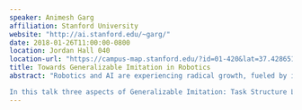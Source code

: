 ```yaml
---
speaker: Animesh Garg
affiliation: Stanford University
website: "http://ai.stanford.edu/~garg/"
date: 2018-01-26T11:00:00-0800
location: Jordan Hall 040
location-url: "https://campus-map.stanford.edu/?id=01-420&lat=37.42865133749201&lng=-122.17121865473717&zoom=17"
title: Towards Generalizable Imitation in Robotics
abstract: "Robotics and AI are experiencing radical growth, fueled by innovations in data-driven learning paradigms coupled with novel device design, in applications such as healthcare, manufacturing and service robotics. Data-driven methods such reinforcement learning circumvent hand-tuned feature engineering, albeit lack guarantees and often incur a massive computational expense: training these models frequently takes weeks in addition to months of task-specific data-collection on physical systems. Further such ab initio methods often do not scale to complex sequential tasks. In contrast, biological agents can often learn faster not only through self-supervision but also imitation. My research aims to bridge this gap and enable generalizable imitation for robot autonomy. We need to build systems that can capture semantic task structures that promote sample efficiency and can generalize to new task instances across visual, dynamical or semantic variations. And this involves designing algorithms that unify in reinforcement learning, control theoretic planning, semantic scene & video understanding, and design.

In this talk three aspects of Generalizable Imitation: Task Structure Learning, Policy Generalization, and Robust/Safe Transfer. First, I will how we can move away from hand-designed finite state machines by unsupervised structure learning for complex multi-step sequential tasks. I will then present a method for generalization across task semantics with a single example with unseen task structure, topology or length. Then I will discuss techniques for robust policy learning to handle generalization across unseen dynamics. And lastly, I will revisit task structure learning to build task representations that generalize across visual semantics. I will present a reference resolution algorithm for task-level understanding from videos. The algorithms and techniques introduced are applicable across domains in robotics; in this talk, I will exemplify these ideas through my work on medical and personal robotics."
---
```

